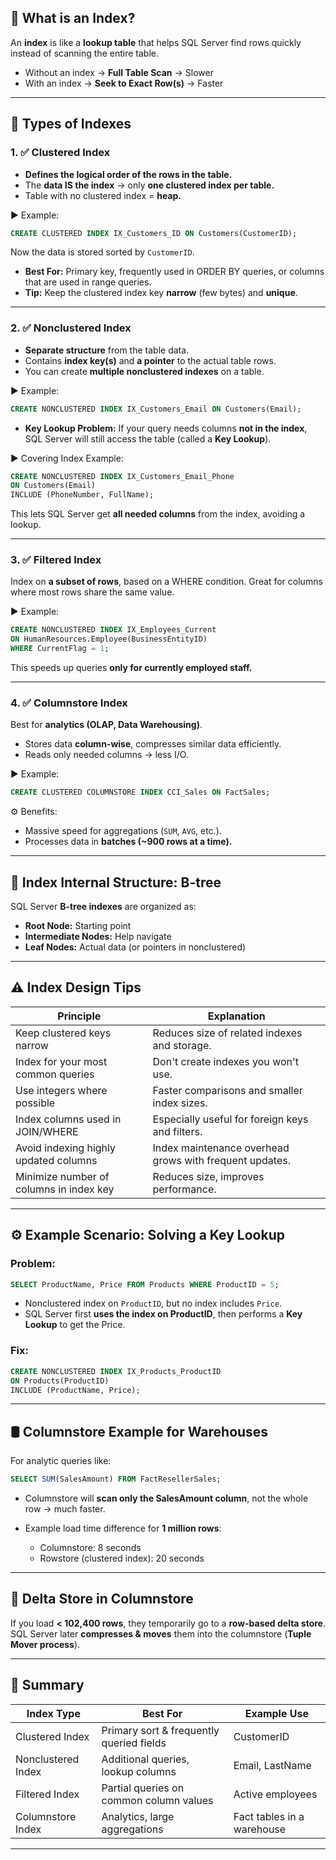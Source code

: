 ## 🔑 **What is an Index?**

An **index** is like a **lookup table** that helps SQL Server find rows quickly instead of scanning the entire table.

- Without an index → **Full Table Scan** → Slower
- With an index → **Seek to Exact Row(s)** → Faster

---

## 📂 **Types of Indexes**

### 1. ✅ **Clustered Index**

- **Defines the logical order of the rows in the table.**
- The **data IS the index** → only **one clustered index per table.**
- Table with no clustered index = **heap.**

▶️ Example:

```sql
CREATE CLUSTERED INDEX IX_Customers_ID ON Customers(CustomerID);
```

Now the data is stored sorted by `CustomerID`.

- **Best For:** Primary key, frequently used in ORDER BY queries, or columns that are used in range queries.
- **Tip:** Keep the clustered index key **narrow** (few bytes) and **unique**.

---

### 2. ✅ **Nonclustered Index**

- **Separate structure** from the table data.
- Contains **index key(s)** and **a pointer** to the actual table rows.
- You can create **multiple nonclustered indexes** on a table.

▶️ Example:

```sql
CREATE NONCLUSTERED INDEX IX_Customers_Email ON Customers(Email);
```

- **Key Lookup Problem:** If your query needs columns **not in the index**, SQL Server will still access the table (called a **Key Lookup**).

▶️ Covering Index Example:

```sql
CREATE NONCLUSTERED INDEX IX_Customers_Email_Phone
ON Customers(Email)
INCLUDE (PhoneNumber, FullName);
```

This lets SQL Server get **all needed columns** from the index, avoiding a lookup.

---

### 3. ✅ **Filtered Index**

Index on **a subset of rows**, based on a WHERE condition.
Great for columns where most rows share the same value.

▶️ Example:

```sql
CREATE NONCLUSTERED INDEX IX_Employees_Current
ON HumanResources.Employee(BusinessEntityID)
WHERE CurrentFlag = 1;
```

This speeds up queries **only for currently employed staff.**

---

### 4. ✅ **Columnstore Index**

Best for **analytics (OLAP, Data Warehousing)**.

- Stores data **column-wise**, compresses similar data efficiently.
- Reads only needed columns → less I/O.

▶️ Example:

```sql
CREATE CLUSTERED COLUMNSTORE INDEX CCI_Sales ON FactSales;
```

⚙️ Benefits:

- Massive speed for aggregations (`SUM`, `AVG`, etc.).
- Processes data in **batches (\~900 rows at a time).**

---

## 🌳 **Index Internal Structure: B-tree**

SQL Server **B-tree indexes** are organized as:

- **Root Node:** Starting point
- **Intermediate Nodes:** Help navigate
- **Leaf Nodes:** Actual data (or pointers in nonclustered)

---

## ⚠️ **Index Design Tips**

| Principle                               | Explanation                                             |
| --------------------------------------- | ------------------------------------------------------- |
| Keep clustered keys narrow              | Reduces size of related indexes and storage.            |
| Index for your most common queries      | Don't create indexes you won't use.                     |
| Use integers where possible             | Faster comparisons and smaller index sizes.             |
| Index columns used in JOIN/WHERE        | Especially useful for foreign keys and filters.         |
| Avoid indexing highly updated columns   | Index maintenance overhead grows with frequent updates. |
| Minimize number of columns in index key | Reduces size, improves performance.                     |

---

## ⚙️ Example Scenario: Solving a Key Lookup

### Problem:

```sql
SELECT ProductName, Price FROM Products WHERE ProductID = 5;
```

- Nonclustered index on `ProductID`, but no index includes `Price`.
- SQL Server first **uses the index on ProductID**, then performs a **Key Lookup** to get the Price.

### Fix:

```sql
CREATE NONCLUSTERED INDEX IX_Products_ProductID
ON Products(ProductID)
INCLUDE (ProductName, Price);
```

---

## 🛢️ **Columnstore Example for Warehouses**

For analytic queries like:

```sql
SELECT SUM(SalesAmount) FROM FactResellerSales;
```

- Columnstore will **scan only the SalesAmount column**, not the whole row → much faster.

- Example load time difference for **1 million rows**:

  - Columnstore: 8 seconds
  - Rowstore (clustered index): 20 seconds

---

## 🔁 **Delta Store in Columnstore**

If you load **< 102,400 rows**, they temporarily go to a **row-based delta store**.
SQL Server later **compresses & moves** them into the columnstore (**Tuple Mover process**).

---

## 🏁 **Summary**

| Index Type         | Best For                                 | Example Use                |
| ------------------ | ---------------------------------------- | -------------------------- |
| Clustered Index    | Primary sort & frequently queried fields | CustomerID                 |
| Nonclustered Index | Additional queries, lookup columns       | Email, LastName            |
| Filtered Index     | Partial queries on common column values  | Active employees           |
| Columnstore Index  | Analytics, large aggregations            | Fact tables in a warehouse |

---
